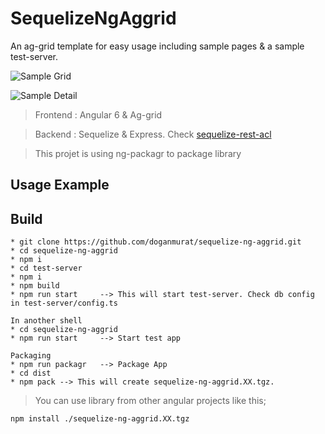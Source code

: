 # SequelizeNgAggrid
An ag-grid template for easy usage including sample pages & a sample test-server.

![Sample Grid](https://github.com/doganmurat/sequelize-ng-aggrid/raw/master/sample-grid.png)

![Sample Detail](https://github.com/doganmurat/sequelize-ng-aggrid/raw/master/sample-detail.png)

>Frontend : Angular 6 & Ag-grid

>Backend : Sequelize & Express. Check [sequelize-rest-acl](https://github.com/doganmurat/sequelize-rest-acl)

> This projet is using ng-packagr to package library

## Usage Example

## Build
```
* git clone https://github.com/doganmurat/sequelize-ng-aggrid.git
* cd sequelize-ng-aggrid
* npm i
* cd test-server
* npm i
* npm build
* npm run start     --> This will start test-server. Check db config in test-server/config.ts

In another shell
* cd sequelize-ng-aggrid
* npm run start     --> Start test app

Packaging
* npm run packagr   --> Package App
* cd dist
* npm pack --> This will create sequelize-ng-aggrid.XX.tgz. 
```

>You can use library from other angular projects like  this;
```
npm install ./sequelize-ng-aggrid.XX.tgz
```